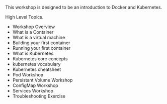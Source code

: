 This workshop is designed to be an introduction to Docker and Kubernetes.

High Level Topics.

- Workshop Overview
- What is a Container
- What is a virtual machine
- Building your first container
- Running your first container
- What is Kubernetes
- Kubernetes core concepts
- kubernetes vocabulary
- Kubernetes cheatsheet
- Pod Workshop
- Persistant Volume Workshop
- ConfigMap Workshop
- Services Workshop
- Troubleshooting Exercise


  